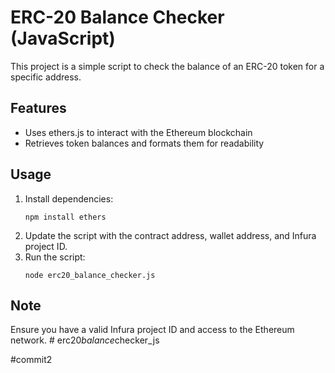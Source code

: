 
# ERC-20 Balance Checker (JavaScript)

This project is a simple script to check the balance of an ERC-20 token for a specific address.

## Features
- Uses ethers.js to interact with the Ethereum blockchain
- Retrieves token balances and formats them for readability

## Usage
1. Install dependencies:
   ```
   npm install ethers
   ```
2. Update the script with the contract address, wallet address, and Infura project ID.
3. Run the script:
   ```
   node erc20_balance_checker.js
   ```

## Note
Ensure you have a valid Infura project ID and access to the Ethereum network.
#   e r c 2 0 _ b a l a n c e _ c h e c k e r _ j s 


#commit2
 
 
